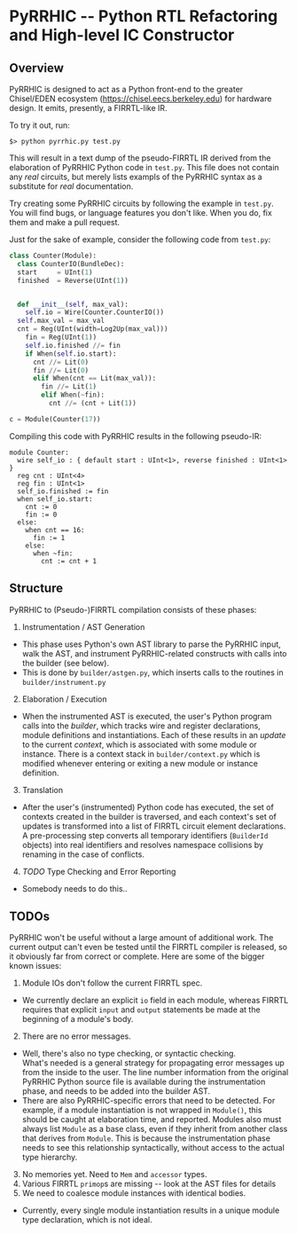 # PyRRHIC -- Python RTL Refactoring and High-level IC Constructor

## Overview
PyRRHIC is designed to act as a Python front-end to the greater Chisel/EDEN
ecosystem (https://chisel.eecs.berkeley.edu) for hardware design.  It
emits, presently, a FIRRTL-like IR.

To try it out, run:

```
$> python pyrrhic.py test.py
```

This will result in a text dump of the pseudo-FIRRTL IR derived from the
elaboration of PyRRHIC Python code in `test.py`.  This file does not
contain any _real_ circuits, but merely lists exampls of the PyRRHIC 
syntax as a substitute for _real_ documentation.

Try creating some PyRRHIC circuits by following the example in `test.py`.
You will find bugs, or language features you don't like.  When you do,
fix them and make a pull request.

Just for the sake of example, consider the following code from `test.py`:
```python
class Counter(Module):
  class CounterIO(BundleDec):
  start     = UInt(1)
  finished  = Reverse(UInt(1))


  def __init__(self, max_val):
    self.io = Wire(Counter.CounterIO())
  self.max_val = max_val
  cnt = Reg(UInt(width=Log2Up(max_val)))
    fin = Reg(UInt(1))
    self.io.finished //= fin
    if When(self.io.start):
      cnt //= Lit(0)
      fin //= Lit(0)
      elif When(cnt == Lit(max_val)):
        fin //= Lit(1)
        elif When(~fin):
          cnt //= (cnt + Lit(1))

c = Module(Counter(17))
```

Compiling this code with PyRRHIC results in the following pseudo-IR:

```
module Counter:
  wire self_io : { default start : UInt<1>, reverse finished : UInt<1> }
  reg cnt : UInt<4>
  reg fin : UInt<1>
  self_io.finished := fin
  when self_io.start:
    cnt := 0
    fin := 0
  else:
    when cnt == 16:
      fin := 1
    else:
      when ~fin:
        cnt := cnt + 1
```

## Structure

PyRRHIC to (Pseudo-)FIRRTL compilation consists of these phases:

1. Instrumentation / AST Generation
  - This phase uses Python's own AST library to parse the PyRRHIC input,
    walk the AST, and instrument PyRRHIC-related constructs with calls into
    the builder (see below).
   - This is done by `builder/astgen.py`, which
    inserts calls to the routines in `builder/instrument.py`

2. Elaboration / Execution
  - When the instrumented AST is executed, the user's Python program calls
  into the *builder*, which tracks wire and register declarations, module
  definitions and instantiations.  Each of these results in an *update* to
  the current *context*, which is associated with some module or instance.
  There is a context stack in `builder/context.py` which is modified
  whenever entering or exiting a new module or instance definition.
3. Translation
  - After the user's (instrumented) Python code has executed, the set of
  contexts created in the builder is traversed, and each context's set 
  of updates is transformed into a list of FIRRTL circuit element 
  declarations.  A pre-processing step converts all temporary identifiers
  (`BuilderId` objects) into real identifiers and resolves namespace
  collisions by renaming in the case of conflicts.
4. *TODO* Type Checking and Error Reporting
  - Somebody needs to do this..

## TODOs

PyRRHIC won't be useful without a large amount of additional work.  The
current output can't even be tested until the FIRRTL compiler is released,
so it obviously far from correct or complete.  Here are some of the bigger
known issues:

1. Module IOs don't follow the current FIRRTL spec.
  - We currently declare an explicit `io` field in each module, whereas
  FIRRTL requires that explicit `input` and `output` statements be made
  at the beginning of a module's body.
2. There are no error messages.
  - Well, there's also no type checking, or syntactic checking.  
  What's needed
  is a general strategy for propagating error messages up from the inside
  to the user.  The line number information from the original PyRRHIC
  Python source file is available during the instrumentation phase, and
  needs to be added into the builder AST.
  - There are also PyRRHIC-specific errors that need to be detected. For
  example, if a module instantiation is not wrapped in `Module()`, this
  should be caught at elaboration time, and reported.  Modules also
  must always list `Module` as a base class, even if they inherit from
  another class that derives from `Module`.  This is because the 
  instrumentation phase needs to see this relationship syntactically, 
  without access to the actual type hierarchy.
3. No memories yet.  Need to `Mem` and `accessor` types.
4. Various FIRRTL `primop`s are missing -- look at the AST files for details
5. We need to coalesce module instances with identical bodies. 
  - Currently, every single module instantiation results in a unique module
  type declaration, which is not ideal.
